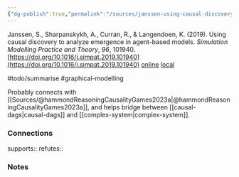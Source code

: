 ```yaml
---
{"dg-publish":true,"permalink":"/sources/janssen-using-causal-discovery2019/","title":"Using causal discovery to analyze emergence in agent-based models","tags":["📖"]}
---
```



Janssen, S., Sharpanskykh, A., Curran, R., & Langendoen, K. (2019). Using causal discovery to analyze emergence in agent-based models. _Simulation Modelling Practice and Theory_, _96_, 101940. [https://doi.org/10.1016/j.simpat.2019.101940](https://doi.org/10.1016/j.simpat.2019.101940)
[online](http://zotero.org/users/5872672/items/XDAV6WLU) [local](zotero://select/library/items/XDAV6WLU)

#todo/summarise #graphical-modelling 

Probably connects with [[Sources/@hammondReasoningCausalityGames2023a\|@hammondReasoningCausalityGames2023a]], and helps bridge between [[causal-dags\|causal-dags]] and [[complex-system\|complex-system]].


### Connections

supports:: 
refutes:: 

### Notes